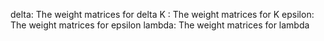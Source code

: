 delta: The weight matrices for delta
K : The weight matrices for K
epsilon: The weight matrices for epsilon
lambda: The weight matrices for lambda
